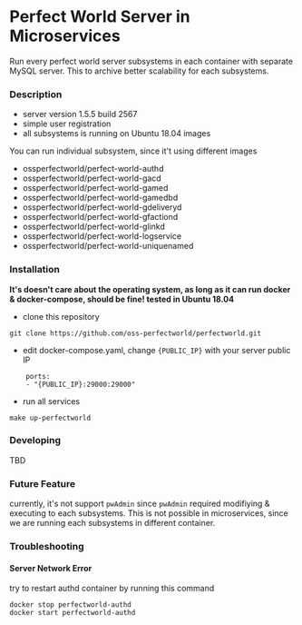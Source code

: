 # Perfect World Server in Microservices
Run every perfect world server subsystems in each container with separate MySQL server. This to archive better scalability for each subsystems.

### Description
- server version 1.5.5 build 2567
- simple user registration
- all subsystems is running on Ubuntu 18.04 images

You can run individual subsystem, since it't using different images
- ossperfectworld/perfect-world-authd
- ossperfectworld/perfect-world-gacd
- ossperfectworld/perfect-world-gamed
- ossperfectworld/perfect-world-gamedbd
- ossperfectworld/perfect-world-gdeliveryd
- ossperfectworld/perfect-world-gfactiond
- ossperfectworld/perfect-world-glinkd
- ossperfectworld/perfect-world-logservice
- ossperfectworld/perfect-world-uniquenamed
### Installation
**It's doesn't care about the operating system, as long as it can run docker & docker-compose, should be fine! tested in Ubuntu 18.04**

- clone this repository
```
git clone https://github.com/oss-perfectworld/perfectworld.git
```
- edit docker-compose.yaml, change `{PUBLIC_IP}` with your server public IP
```
    ports:
    - "{PUBLIC_IP}:29000:29000"
```
- run all services
```
make up-perfectworld
```

### Developing
TBD

### Future Feature
currently, it's not support `pwAdmin` since `pwAdmin` required modifiying & executing to each subsystems. This is not possible in microservices, since we are running each subsystems in different container.

### Troubleshooting
#### Server Network Error
try to restart authd container by running this command
```
docker stop perfectworld-authd
docker start perfectworld-authd
```
